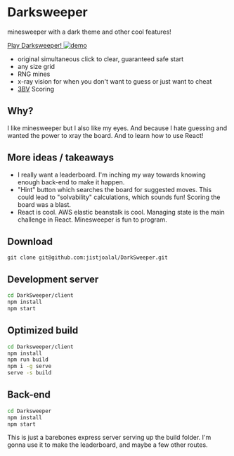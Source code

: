 # Darksweeper
minesweeper with a dark theme and other cool features!

[Play Darksweeper!
![demo](https://i.gyazo.com/5f357692c2dae9806ea7e882a867847c.png)
](http://darksweeper.com)



- original simultaneous click to clear, guaranteed safe start
- any size grid
- RNG mines
- x-ray vision for when you don't want to guess or just want to cheat
- [3BV](http://www.minesweeper.info/wiki/3BV) Scoring

## Why?
I like minesweeper but I also like my eyes. And because I hate guessing and
wanted the power to xray the board. And to learn how to use React!

## More ideas / takeaways
- I really want a leaderboard. I'm inching my way towards knowing enough
back-end to make it happen.
- "Hint" button which searches the board for suggested moves. This could lead
to "solvability" calculations, which sounds fun! Scoring the board was a blast.
- React is cool. AWS elastic beanstalk is cool. Managing state is the main
challenge in React. Minesweeper is fun to program.

## Download
`git clone git@github.com:jistjoalal/DarkSweeper.git`

## Development server
```sh
cd DarkSweeper/client
npm install
npm start
```

## Optimized build
```sh
cd Darksweeper/client
npm install
npm run build
npm i -g serve
serve -s build
```

## Back-end
```sh
cd Darksweeper
npm install
npm start
```
This is just a barebones express server serving up the build folder. I'm gonna
use it to make the leaderboard, and maybe a few other routes.